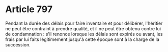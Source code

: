 # Article 797

Pendant la durée des délais pour faire inventaire et pour délibérer, l'héritier ne peut être contraint à prendre qualité, et il ne peut être obtenu contre lui de condamnation : s'il renonce lorsque les délais sont expirés ou avant, les frais par lui faits légitimement jusqu'à cette époque sont à la charge de la succession.